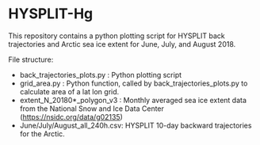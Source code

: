 # HYSPLIT-Hg

This repository contains a python plotting script for HYSPLIT back trajectories and Arctic sea ice extent for June, July, and August 2018. 

File structure: 

- back_trajectories_plots.py : Python plotting script
- grid_area.py : Python function, called by back_trajectories_plots.py to calculate area of a lat lon grid.
- extent_N_20180*_polygon_v3 : Monthly averaged sea ice extent data from the National Snow and Ice Data Center (https://nsidc.org/data/g02135)
- June/July/August_all_240h.csv: HYSPLIT 10-day backward trajectories for the Arctic.
